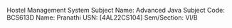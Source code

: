 Hostel Management System
Subject Name: Advanced Java
Subject Code: BCS613D
Name: Pranathi
USN: [4AL22CS104]
Sem/Section: VI/B
